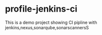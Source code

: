# profile-jenkins-ci
This is a demo project showing CI pipline with jenkins,nexus,sonarqube,sonarscannersS
